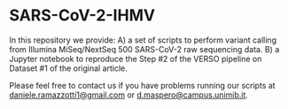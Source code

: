 SARS-CoV-2-IHMV
=================

In this repository we provide:
A) a set of scripts to perform variant calling from Illumina MiSeq/NextSeq 500 SARS-CoV-2 raw sequencing data.
B) a Jupyter notebook to reproduce the Step #2 of the VERSO pipeline on Dataset #1 of the original article. 

Please feel free to contact us if you have problems running our scripts at daniele.ramazzotti1@gmail.com or d.maspero@campus.unimib.it. 
